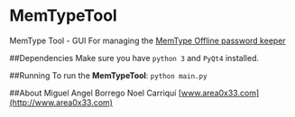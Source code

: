 # MemTypeTool
MemType Tool - GUI For managing the [MemType Offline password keeper](https://github.com/jim17/memtype)

##Dependencies
Make sure you have `python 3` and `PyQt4` installed.

##Running
To run the **MemTypeTool**:
`python main.py`

##About
Miguel Angel Borrego
Noel Carriquí
[www.area0x33.com](http://www.area0x33.com)
